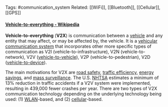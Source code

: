 Tags: #communication_system 
Related: [[WiFi]], [[Bluetooth]], [[Cellular]], [[GPS]]

#### [Vehicle-to-everything - Wikipedia](https://en.wikipedia.org/wiki/Vehicle-to-everything)

**Vehicle-to-everything** (**V2X**) is communication between a [vehicle](https://en.wikipedia.org/wiki/Vehicle "Vehicle") and any entity that may affect, or may be affected by, the vehicle. It is a [vehicular communication system](https://en.wikipedia.org/wiki/Vehicular_communication_systems "Vehicular communication systems") that incorporates other more specific types of communication as V2I (vehicle-to-infrastructure), V2N (vehicle-to-network), V2V ([vehicle-to-vehicle](https://en.wikipedia.org/wiki/Vehicular_ad-hoc_network "Vehicular ad-hoc network")), V2P (vehicle-to-pedestrian), V2D ([vehicle-to-device](https://en.wikipedia.org/wiki/Vehicle-to-device "Vehicle-to-device")).

The main motivations for V2X are [road safety](https://en.wikipedia.org/wiki/Road_safety "Road safety"), [traffic efficiency](https://en.wikipedia.org/wiki/Energy_efficiency_in_transport "Energy efficiency in transport"), [energy savings](https://en.wikipedia.org/wiki/Energy_savings "Energy savings"), and [mass surveillance](https://en.wikipedia.org/wiki/Mass_surveillance "Mass surveillance"). The U.S. [NHTSA](https://en.wikipedia.org/wiki/National_Highway_Traffic_Safety_Administration "National Highway Traffic Safety Administration") estimates a minimum of 13% reduction in traffic accidents if a V2V system were implemented, resulting in 439,000 fewer crashes per year. There are two types of V2X communication technology depending on the underlying technology being used: (1) [WLAN](https://en.wikipedia.org/wiki/Wireless_LAN "Wireless LAN")-based, and (2) [cellular](https://en.wikipedia.org/wiki/Cellular_network "Cellular network")-based.
